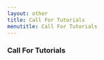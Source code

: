 ```yaml
---
layout: other
title: Call For Tutorials
menutitle: Call For Tutorials
---
```


### Call For Tutorials